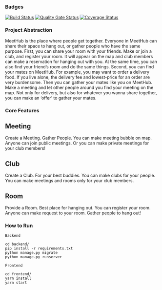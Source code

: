 ### Badges

[![Build
Status](https://travis-ci.com/swsnu/swpp2021-team12.svg?branch=master)](https://travis-ci.com/swsnu/swpp2021-team12)
[![Quality Gate
Status](https://sonarcloud.io/api/project_badges/measure?project=swsnu_swpp2021-team12&metric=alert_status)](https://sonarcloud.io/dashboard?id=swsnu_swpp2021-team12)
[![Coverage Status](https://coveralls.io/repos/github/swsnu/swpp2021-team12/badge.svg?branch=master)](https://coveralls.io/github/swsnu/swpp2021-team12?branch=master)

### Project Abstraction
MeetHub is the place where people get together. Everyone in MeetHub can share their space to hang out, or gather people who have the same purpose.
First, you can share your room with your friends. Make or join a club, and register your room. It will appear on the map and club members can make a reservation for hanging out with you. At the same time, you can also find your friend’s room and do the same things.
Second, you can find your mates on MeetHub. For example, you may want to order a delivery food. If you live alone, the delivery fee and lowest-price for an order are very burdensome. Then you can gather your mates like you on MeetHub. Make a meeting and let other people around you find your meeting on the map. Not only for delivery, but also for whatever you wanna share together, you can make an ‘offer’ to gather your mates.

### Core Features

## Meeting
Create a Meeting. Gather People.    You can make meeting bubble on map. Anyone can join public meetings. Or you can make private meetings for your club members!
## Club
Create a Club. For your best buddies.    You can make clubs for your people. You can make meetings and rooms only for your club members.
## Room
Provide a Room. Best place for hanging out.   You can register your room. Anyone can make request to your room. Gather people to hang out!

### How to Run

```
Backend

cd backend/
pip install -r requirements.txt
python manage.py migrate
python manage.py runserver
```

```
Frontend

cd frontend/
yarn install
yarn start
```

